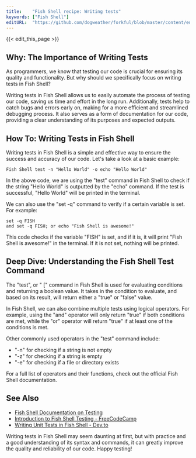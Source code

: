 ```yaml
---
title:    "Fish Shell recipe: Writing tests"
keywords: ["Fish Shell"]
editURL:  "https://github.com/dogweather/forkful/blob/master/content/en/fish-shell/writing-tests.md"
---
```


{{< edit_this_page >}}

## Why: The Importance of Writing Tests

As programmers, we know that testing our code is crucial for ensuring its quality and functionality. But why should we specifically focus on writing tests in Fish Shell? 

Writing tests in Fish Shell allows us to easily automate the process of testing our code, saving us time and effort in the long run. Additionally, tests help to catch bugs and errors early on, making for a more efficient and streamlined debugging process. It also serves as a form of documentation for our code, providing a clear understanding of its purposes and expected outputs.

## How To: Writing Tests in Fish Shell

Writing tests in Fish Shell is a simple and effective way to ensure the success and accuracy of our code. Let's take a look at a basic example:

```
Fish Shell test -n "Hello World" -o echo "Hello World"
```

In the above code, we are using the "test" command in Fish Shell to check if the string "Hello World" is outputted by the "echo" command. If the test is successful, "Hello World" will be printed in the terminal. 

We can also use the "set -q" command to verify if a certain variable is set. For example:

```
set -q FISH
and set -q FISH; or echo "Fish Shell is awesome!"
```

This code checks if the variable "FISH" is set, and if it is, it will print "Fish Shell is awesome!" in the terminal. If it is not set, nothing will be printed.

## Deep Dive: Understanding the Fish Shell Test Command

The "test", or " [" command in Fish Shell is used for evaluating conditions and returning a boolean value. It takes in the condition to evaluate, and based on its result, will return either a "true" or "false" value.

In Fish Shell, we can also combine multiple tests using logical operators. For example, using the "and" operator will only return "true" if both conditions are met, while the "or" operator will return "true" if at least one of the conditions is met.

Other commonly used operators in the "test" command include:

- "-n" for checking if a string is not empty
- "-z" for checking if a string is empty
- "-e" for checking if a file or directory exists 

For a full list of operators and their functions, check out the official Fish Shell documentation.

## See Also

- [Fish Shell Documentation on Testing](https://fishshell.com/docs/current/commands.html#test)
- [Introduction to Fish Shell Testing - FreeCodeCamp](https://www.freecodecamp.org/news/introduction-to-fish-shell-testing/)
- [Writing Unit Tests in Fish Shell - Dev.to](https://dev.to/gokuldroid/writing-unit-tests-in-fish-shell-4h8c)

Writing tests in Fish Shell may seem daunting at first, but with practice and a good understanding of its syntax and commands, it can greatly improve the quality and reliability of our code. Happy testing!